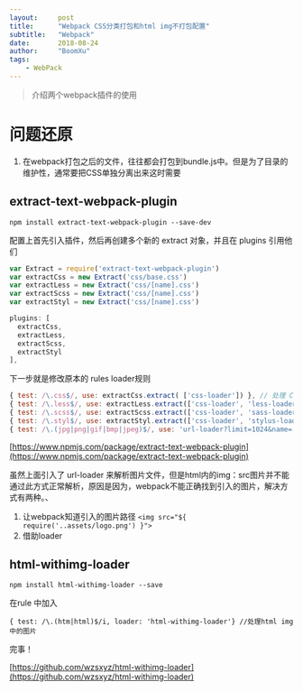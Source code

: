 ```yaml
---
layout:     post
title:      "Webpack CSS分类打包和html img不打包配置"
subtitle:   "Webpack"
date:       2018-08-24
author:     "BoomXu"
tags:
    - WebPack
---
```


> 介绍两个webpack插件的使用


# 问题还原

1.  在webpack打包之后的文件，往往都会打包到bundle.js中。但是为了目录的维护性，通常要把CSS单独分离出来这时需要

## extract-text-webpack-plugin

`npm install extract-text-webpack-plugin --save-dev`

配置上首先引入插件，然后再创建多个新的 extract 对象，并且在 plugins 引用他们

``` JavaScript
var Extract = require('extract-text-webpack-plugin')
var extractCss = new Extract('css/base.css')
var extractLess = new Extract('css/[name].css')
var extractScss = new Extract('css/[name].css')
var extractStyl = new Extract('css/[name].css')

plugins: [
  extractCss,
  extractLess,
  extractScss,
  extractStyl
],
```
下一步就是修改原本的 rules loader规则
``` JavaScript
{ test: /\.css$/, use: extractCss.extract( ['css-loader']) }, // 处理 CSS 文件的 loader
{ test: /\.less$/, use: extractLess.extract(['css-loader', 'less-loader']) }, // 处理 less 文件的 loader
{ test: /\.scss$/, use: extractScss.extract(['css-loader', 'sass-loader']) }, // 处理 scss 文件的 loader
{ test: /\.styl$/, use: extractStyl.extract(['css-loader', 'stylus-loader']) }, // 处理 stylus 文件的 loader
{ test: /\.(jpg|png|gif|bmp|jpeg)$/, use: 'url-loader?limit=1024&name=[name].[ext]&outputPath=./images&publicPath=../images'}, // 处理 图片路径的 loader
```
[https://www.npmjs.com/package/extract-text-webpack-plugin](https://www.npmjs.com/package/extract-text-webpack-plugin)

虽然上面引入了 url-loader 来解析图片文件，但是html内的img：src图片并不能通过此方式正常解析，原因是因为，webpack不能正确找到引入的图片，解决方式有两种。、
1.  让webpack知道引入的图片路径
`<img src="${ require('..assets/logo.png') }">`
2.  借助loader

## html-withimg-loader
`npm install html-withimg-loader --save`

在rule 中加入

`{ test: /\.(htm|html)$/i, loader: 'html-withimg-loader'} //处理html img 中的图片`

完事！

[https://github.com/wzsxyz/html-withimg-loader](https://github.com/wzsxyz/html-withimg-loader)
